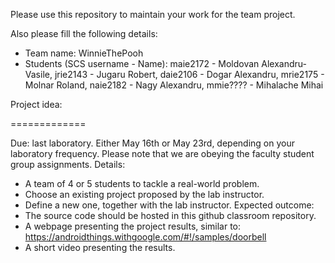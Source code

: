 Please use this repository to maintain your work for the team project.

Also please fill the following details:

- Team name: WinnieThePooh
- Students (SCS username - Name): maie2172 - Moldovan Alexandru-Vasile, jrie2143 - Jugaru Robert, daie2106 - Dogar Alexandru, mrie2175 - Molnar Roland, naie2182 - Nagy Alexandru, mmie???? - Mihalache Mihai

Project idea:

=============

Due: last laboratory.
	Either May 16th or May 23rd, depending on your laboratory frequency.
	Please note that we are obeying the faculty student group assignments.
Details:
- A team of 4 or 5 students to tackle a real-world problem.
- Choose an existing project proposed by the lab instructor.
- Define a new one, together with the lab instructor.
Expected outcome:
- The source code should be hosted in this github classroom repository.
- A webpage presenting the project results, similar to:
	https://androidthings.withgoogle.com/#!/samples/doorbell
- A short video presenting the results.

